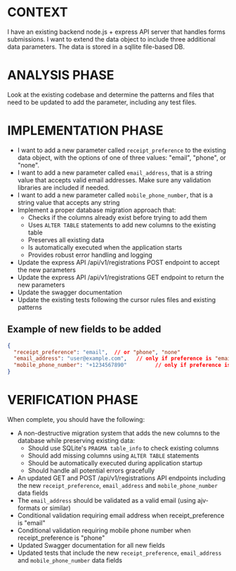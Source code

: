 # CONTEXT
I have an existing backend node.js + express API server that handles forms submissions.  I want to extend the data object to include three additional data parameters. The data is stored in a sqllite file-based DB.

# ANALYSIS PHASE
Look at the existing codebase and determine the patterns and files that need to be updated to add the parameter, including any test files.

# IMPLEMENTATION PHASE
- I want to add a new parameter called `receipt_preference` to the existing data object, with the options of one of three values: "email", "phone", or "none".
- I want to add a new parameter called `email_address`, that is a string value that accepts valid email addresses.  Make sure any validation libraries are included if needed.
- I want to add a new parameter called `mobile_phone_number`, that is a string value that accepts any string
- Implement a proper database migration approach that:
  - Checks if the columns already exist before trying to add them
  - Uses `ALTER TABLE` statements to add new columns to the existing table
  - Preserves all existing data
  - Is automatically executed when the application starts
  - Provides robust error handling and logging
- Update the express API /api/v1/registrations POST endpoint to accept the new parameters
- Update the express API /api/v1/registrations GET endpoint to return the new parameters
- Update the swagger documentation
- Update the existing tests following the cursor rules files and existing patterns

## Example of new fields to be added

```json
{
  "receipt_preference": "email",  // or "phone", "none"
  "email_address": "user@example.com",   // only if preference is "email"
  "mobile_phone_number": "+1234567890"         // only if preference is "phone"
}
```

# VERIFICATION PHASE
When complete, you should have the following:
- A non-destructive migration system that adds the new columns to the database while preserving existing data:
  - Should use SQLite's `PRAGMA table_info` to check existing columns
  - Should add missing columns using `ALTER TABLE` statements
  - Should be automatically executed during application startup
  - Should handle all potential errors gracefully
- An updated GET and POST /api/v1/registrations API endpoints including the new `receipt_preference`, `email_address` and `mobile_phone_number` data fields
- The `email_address` should be validated as a valid email (using ajv-formats or similar)
- Conditional validation requiring email address when receipt_preference is "email"
- Conditional validation requiring mobile phone number when receipt_preference is "phone"
- Updated Swagger documentation for all new fields
- Updated tests that include the new `receipt_preference`, `email_address` and `mobile_phone_number` data fields
